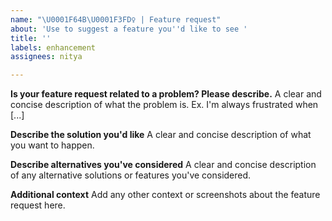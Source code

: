 ```yaml
---
name: "\U0001F64B\U0001F3FD‍♀️ | Feature request"
about: 'Use to suggest a feature you''d like to see '
title: ''
labels: enhancement
assignees: nitya

---
```


**Is your feature request related to a problem? Please describe.**
A clear and concise description of what the problem is. Ex. I'm always frustrated when [...]

**Describe the solution you'd like**
A clear and concise description of what you want to happen.

**Describe alternatives you've considered**
A clear and concise description of any alternative solutions or features you've considered.

**Additional context**
Add any other context or screenshots about the feature request here.
